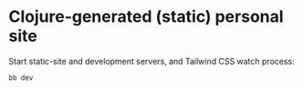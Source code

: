 # Clojure-generated (static) personal site

Start static-site and development servers, and Tailwind CSS watch process:

```bash
bb dev
```
